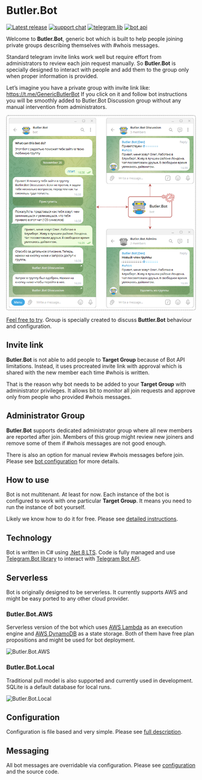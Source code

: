 # Butler.Bot
[![Latest release](https://img.shields.io/github/v/release/eseuruk/Butler.Bot?label=Latest%20Release)](https://github.com/eseuruk/Butler.Bot/releases/latest)
[![support chat](https://img.shields.io/badge/Support_Chat-Telegram-blue.svg)](https://t.me/GenericButlerBot)
[![telegram lib](https://img.shields.io/badge/Telegram.Bot-v19.0.0-blue.svg)](https://github.com/TelegramBots/Telegram.Bot)
[![bot api](https://img.shields.io/badge/Bot_API-6.7-blue.svg)](https://core.telegram.org/bots/api#april-21-2023)

Welcome to **Butler.Bot**, generic bot which is built to help people joining private groups describing themselves with #whois messages.

Standard telegram invite links work well but require effort from administrators to review each join request manually. So **Butler.Bot** is specially designed to interact with people and add them to the group only when proper information is provided.

Let’s imagine you have a private group with invite link like: https://t.me/GenericButlerBot If you click on it and follow bot instructions you will be smoothly added to Butler.Bot Discussion group without any manual intervention from administrators.

![Butler of London Yuppies](/Docs/Images/Butler.Bot.png)

[Feel free to try](https://t.me/GenericButlerBot). Group is specially created to discuss **Buttler.Bot** behaviour and configuration.

## Invite link

**Butler.Bot** is not able to add people to **Target Group** because of Bot API limitations. Instead, it uses procreated invite link with approval which is shared with the new member each time #whois is written.

That is the reason why bot needs to be added to your **Target Group** with administrator privileges. It allows bit to monitor all join requests and approve only from people who provided #whois messages. 

## Administrator Group

**Butler.Bot** supports dedicated administrator group where all new members are reported after join. Members of this group might review new joiners and remove some of them if #whois messages are not good enough.

There is also an option for manual review #whois messages before join. Please see [bot configuration](Docs/Configuration.md) for more details.

## How to use
Bot is not multitenant. At least for now. Each instance of the bot is configured to work with one particular **Target Group**. It means you need to run the instance of bot yourself.

Likely we know how to do it for free. Please see [detailed instructions](Docs/BotCreation.md).

## Technology
Bot is written in C# using [.Net 8 LTS](https://dotnet.microsoft.com/en-us/download/dotnet/8.0). Code is fully managed and use [Telegram.Bot library](https://github.com/TelegramBots/Telegram.Bot) to interact with [Telegram Bot API](https://core.telegram.org/bots/api). 

## Serverless
Bot is originally designed to be serverless. It currently supports AWS and might be easy ported to any other cloud provider.

### Butler.Bot.AWS
Serverless version of the bot which uses [AWS Lambda](https://aws.amazon.com/lambda) as an execution engine and [AWS DynamoDB](https://aws.amazon.com/dynamodb) as a state storage.
Both of them have free plan propositions and might be used for bot deployment.

![Butler.Bot.AWS](/Docs/Images/Butler.Bot.AWS.png)

### Butler.Bot.Local
Traditional pull model is also supported and currently used in development. SQLite is a default database for local runs.

![Butler.Bot.Local](/Docs/Images/Butler.Bot.Local.png)

## Configuration
Configuration is file based and very simple. Please see [full description](Docs/Configuration.md).

## Messaging
All bot messages are overridable via configuration. Please see [configuration](Docs/Configuration.md) and the source code.



